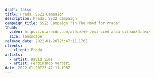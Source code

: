 ```yaml
---
draft: false
title: Prada, SS22 Campaign
description: Prada, SS22 Campaign
campaign_title: SS22 Campaign "In The Mood for Prada"
thumb:
  video: https://ucarecdn.com/a794e790-7031-4ced-aa43-d17ba889bde3/
  size: landscape
release_date: 2022-01-20T23:47:11.176Z
clients:
  - client: Prada
artists:
  - artist: David Sims
  - artist: Ferdinando Verderi
date: 2022-01-20T23:47:11.190Z
---
```

